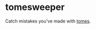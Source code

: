 tomesweeper
===========

Catch mistakes you've made with [tomes](https://github.com/bjornstar/tomes).
